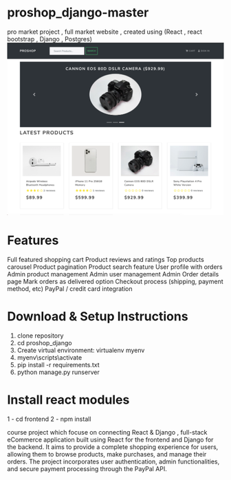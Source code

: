 # proshop_django-master
pro market project , full market website , created using (React , react bootstrap , Django , Postgres)
![home Page](static/images/proshop_django_demo.png)


# Features
Full featured shopping cart
Product reviews and ratings
Top products carousel
Product pagination
Product search feature
User profile with orders
Admin product management
Admin user management
Admin Order details page
Mark orders as delivered option
Checkout process (shipping, payment method, etc)
PayPal / credit card integration
# Download & Setup Instructions
1. clone repository
2.  cd proshop_django
3. Create virtual environment: virtualenv myenv
4. myenv\scripts\activate
5. pip install -r requirements.txt
6. python manage.py runserver
# Install react modules
1 - cd frontend
2 - npm install

course project which focuse on connecting React & Django , full-stack eCommerce application built using React for the frontend and Django for the backend. It aims to provide a complete shopping experience for users, allowing them to browse products, make purchases, and manage their orders. The project incorporates user authentication, admin functionalities, and secure payment processing through the PayPal API.
